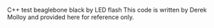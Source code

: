 C++ test beaglebone black by LED flash
This code is written by Derek Molloy and provided here for reference only.
